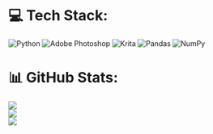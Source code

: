 
# 💻 Tech Stack:
![Python](https://img.shields.io/badge/python-3670A0?style=for-the-badge&logo=python&logoColor=ffdd54) ![Adobe Photoshop](https://img.shields.io/badge/adobephotoshop-%2331A8FF.svg?style=for-the-badge&logo=adobephotoshop&logoColor=white) ![Krita](https://img.shields.io/badge/Krita-203759?style=for-the-badge&logo=krita&logoColor=EEF37B) ![Pandas](https://img.shields.io/badge/pandas-%23150458.svg?style=for-the-badge&logo=pandas&logoColor=white) ![NumPy](https://img.shields.io/badge/numpy-%23013243.svg?style=for-the-badge&logo=numpy&logoColor=white)
# 📊 GitHub Stats:
![](https://github-readme-stats.vercel.app/api?username=TurquoisePenguin7&theme=dark&hide_border=false&include_all_commits=true&count_private=false)<br/>
![](https://github-readme-streak-stats.herokuapp.com/?user=TurquoisePenguin7&theme=dark&hide_border=false)<br/>
![](https://github-readme-stats.vercel.app/api/top-langs/?username=TurquoisePenguin7&theme=dark&hide_border=false&include_all_commits=true&count_private=false&layout=compact)
